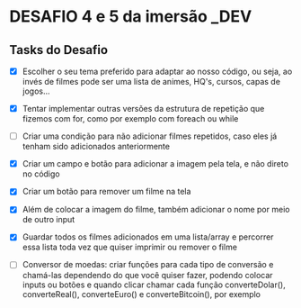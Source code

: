 # DESAFIO 4 e 5 da imersão _DEV 

## Tasks do Desafio

- [x] Escolher o seu tema preferido para adaptar ao nosso código, ou seja, ao invés de filmes pode ser uma lista de animes, HQ's, cursos, capas de jogos...
- [x] Tentar implementar outras versões da estrutura de repetição que fizemos com for, como por exemplo com foreach ou while
- [ ] Criar uma condição para não adicionar filmes repetidos, caso eles já tenham sido adicionados anteriormente
- [x] Criar um campo e botão para adicionar a imagem pela tela, e não direto no código
- [x] Criar um botão para remover um filme na tela
- [x] Além de colocar a imagem do filme, também adicionar o nome por meio de outro input
- [x] Guardar todos os filmes adicionados em uma lista/array e percorrer essa lista toda vez que quiser imprimir ou remover o filme
- [ ] Conversor de moedas: criar funções para cada tipo de conversão e chamá-las dependendo do que você quiser fazer, podendo colocar inputs ou botões e quando clicar chamar cada função converteDolar(), converteReal(), converteEuro() e converteBitcoin(), por exemplo


